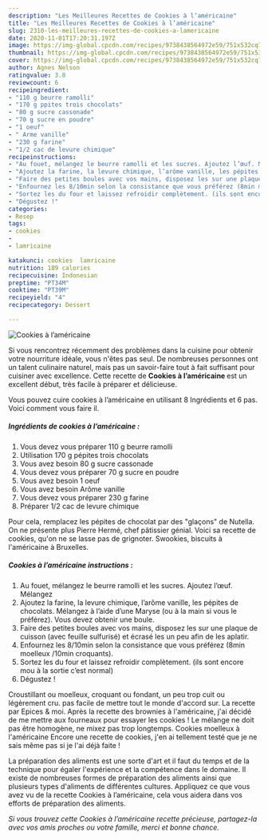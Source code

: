```yaml
---
description: "Les Meilleures Recettes de Cookies à l’américaine"
title: "Les Meilleures Recettes de Cookies à l’américaine"
slug: 2310-les-meilleures-recettes-de-cookies-a-lamericaine
date: 2020-11-01T17:20:31.197Z
image: https://img-global.cpcdn.com/recipes/9738438564972e59/751x532cq70/cookies-a-lamericaine-photo-principale-de-la-recette.jpg
thumbnail: https://img-global.cpcdn.com/recipes/9738438564972e59/751x532cq70/cookies-a-lamericaine-photo-principale-de-la-recette.jpg
cover: https://img-global.cpcdn.com/recipes/9738438564972e59/751x532cq70/cookies-a-lamericaine-photo-principale-de-la-recette.jpg
author: Agnes Nelson
ratingvalue: 3.8
reviewcount: 6
recipeingredient:
- "110 g beurre ramolli"
- "170 g ppites trois chocolats"
- "80 g sucre cassonade"
- "70 g sucre en poudre"
- "1 oeuf"
- " Arme vanille"
- "230 g farine"
- "1/2 cac de levure chimique"
recipeinstructions:
- "Au fouet, mélangez le beurre ramolli et les sucres. Ajoutez l’œuf. Mélangez"
- "Ajoutez la farine, la levure chimique, l’arôme vanille, les pépites de chocolats. Mélangez à l’aide d’une Maryse (ou à la main si vous le préférez). Vous devez obtenir une boule."
- "Faire des petites boules avec vos mains, disposez les sur une plaque de cuisson (avec feuille sulfurisé) et écrasé les un peu afin de les aplatir."
- "Enfournez les 8/10min selon la consistance que vous préférez (8min moelleux /10min croquants)."
- "Sortez les du four et laissez refroidir complètement. (ils sont encore mou à la sortie c’est normal)"
- "Dégustez !"
categories:
- Resep
tags:
- cookies
- 
- lamricaine

katakunci: cookies  lamricaine 
nutrition: 189 calories
recipecuisine: Indonesian
preptime: "PT34M"
cooktime: "PT39M"
recipeyield: "4"
recipecategory: Dessert

---
```



![Cookies à l’américaine](https://img-global.cpcdn.com/recipes/9738438564972e59/751x532cq70/cookies-a-lamericaine-photo-principale-de-la-recette.jpg)

Si vous rencontrez récemment des problèmes dans la cuisine pour obtenir votre nourriture idéale, vous n'êtes pas seul. De nombreuses personnes ont un talent culinaire naturel, mais pas un savoir-faire tout à fait suffisant pour cuisiner avec excellence. Cette recette de <strong> Cookies à l’américaine </strong> est un excellent début, très facile à préparer et délicieuse.

<!--inarticleads1-->

Vous pouvez cuire cookies à l’américaine en utilisant 8 Ingrédients et 6 pas. Voici comment vous faire il.

##### Ingrédients de cookies à l’américaine :

1. Vous devez vous préparer 110 g beurre ramolli
1. Utilisation 170 g pépites trois chocolats
1. Vous avez besoin 80 g sucre cassonade
1. Vous devez vous préparer 70 g sucre en poudre
1. Vous avez besoin 1 oeuf
1. Vous avez besoin  Arôme vanille
1. Vous devez vous préparer 230 g farine
1. Préparer 1/2 cac de levure chimique


Pour cela, remplacez les pépites de chocolat par des &#34;glaçons&#34; de Nutella. On ne présente plus Pierre Hermé, chef pâtissier génial. Voici sa recette de cookies, qu&#39;on ne se lasse pas de grignoter. Swookies, biscuits à l&#39;américaine à Bruxelles. 

<!--inarticleads2-->

##### Cookies à l’américaine instructions :

1. Au fouet, mélangez le beurre ramolli et les sucres. Ajoutez l’œuf. Mélangez
1. Ajoutez la farine, la levure chimique, l’arôme vanille, les pépites de chocolats. Mélangez à l’aide d’une Maryse (ou à la main si vous le préférez). Vous devez obtenir une boule.
1. Faire des petites boules avec vos mains, disposez les sur une plaque de cuisson (avec feuille sulfurisé) et écrasé les un peu afin de les aplatir.
1. Enfournez les 8/10min selon la consistance que vous préférez (8min moelleux /10min croquants).
1. Sortez les du four et laissez refroidir complètement. (ils sont encore mou à la sortie c’est normal)
1. Dégustez !


Croustillant ou moelleux, croquant ou fondant, un peu trop cuit ou légèrement cru. pas facile de mettre tout le monde d&#39;accord sur. La recette par Epices &amp; moi. Après la recette des brownies à l&#39;américaine, j&#39;ai décidé de me mettre aux fourneaux pour essayer les cookies ! Le mélange ne doit pas être homogène, ne mixez pas trop longtemps. Cookies moelleux à l&#39;américaine Encore une recette de cookies, j&#39;en ai tellement testé que je ne sais même pas si je l&#39;ai déjà faite ! 

<!--inarticleads1-->

<p>
La préparation des aliments est une sorte d'art et il faut du temps et de la technique pour égaler l'expérience et la compétence dans le domaine. Il existe de nombreuses formes de préparation des aliments ainsi que plusieurs types d'aliments de différentes cultures. Appliquez ce que vous avez vu de la recette Cookies à l’américaine, cela vous aidera dans vos efforts de préparation des aliments.
</p>

<p>
<i>Si vous trouvez cette Cookies à l’américaine recette précieuse, partagez-la avec vos amis proches ou votre famille, merci et bonne chance.</i>
</p>
